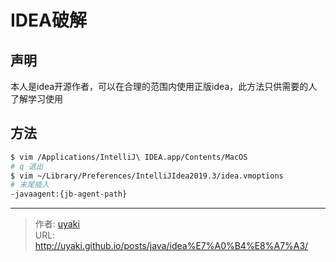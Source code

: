 # IDEA破解


<!--more-->
## 声明

本人是idea开源作者，可以在合理的范围内使用正版idea，此方法只供需要的人了解学习使用

## 方法
```bash
$ vim /Applications/IntelliJ\ IDEA.app/Contents/MacOS
# q 退出
$ vim ~/Library/Preferences/IntelliJIdea2019.3/idea.vmoptions
# 末尾插入
-javaagent:{jb-agent-path}
```


---

> 作者: [uyaki](https://www.github.com/uyaki)  
> URL: http://uyaki.github.io/posts/java/idea%E7%A0%B4%E8%A7%A3/  

